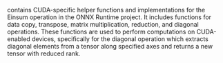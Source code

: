 contains CUDA-specific helper functions and implementations for the Einsum operation in the ONNX Runtime project. It includes functions for data copy, transpose, matrix multiplication, reduction, and diagonal operations. These functions are used to perform computations on CUDA-enabled devices, specifically for the diagonal operation which extracts diagonal elements from a tensor along specified axes and returns a new tensor with reduced rank.